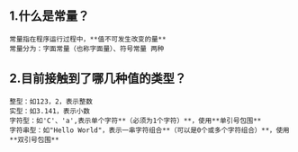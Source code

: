 ## 1.什么是常量？
	常量指在程序运行过程中，**值不可发生改变的量**
	常量分为：字面常量（也称字面量）、符号常量 两种
	
## 2.目前接触到了哪几种值的类型？
	整型：如123，2，表示整数
	实型：如3.141，表示小数
	字符型：如'C'、'a',表示单个字符**（必须为1个字符）**，使用**单引号包围**
	字符串型：如"Hello World"，表示一串字符组合**（可以是0个或多个字符组合）**，使用**双引号包围**
